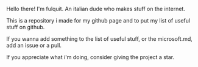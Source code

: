 Hello there! I'm fulquit. An italian dude who makes stuff on the internet. 

This is a repository i made for my github page and to put my list of useful stuff on github. 

If you wanna add something to the list of useful stuff, or the microsoft.md, add an issue or a pull.

If you appreciate what i'm doing, consider giving the project a star. 
